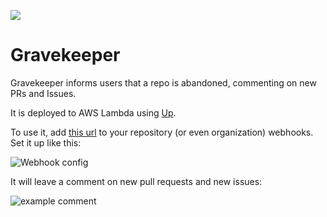 ![](https://avatars2.githubusercontent.com/u/31578685?v=4&s=200)

# Gravekeeper

Gravekeeper informs users that a repo is abandoned, commenting on new
PRs and Issues.

It is deployed to AWS Lambda using [Up](https://github.com/apex/up).

To use it, add [this url](https://w9tfb4bspe.execute-api.us-east-1.amazonaws.com/production/)
to your repository (or even organization) webhooks. Set it up like this:

![Webhook config](https://user-images.githubusercontent.com/245435/29999664-1ea0e168-9028-11e7-9d4a-bbb2852df241.png)

It will leave a comment on new pull requests and new issues:

![example comment](https://user-images.githubusercontent.com/245435/29999797-c62e25dc-902b-11e7-9c79-0c5d6f957387.png)
